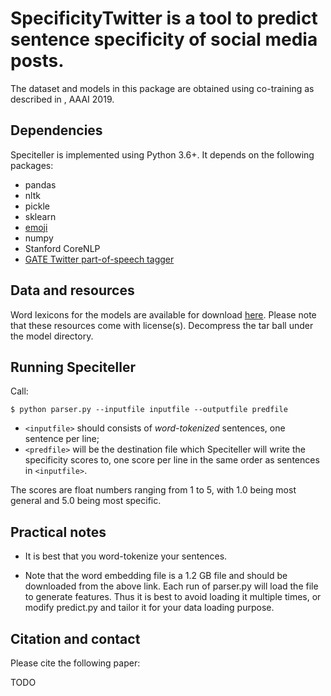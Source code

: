 # SpecificityTwitter is a tool to predict sentence specificity of social media posts.

The dataset and models in this package are obtained using co-training as described in , AAAI 2019.

## Dependencies

Speciteller is implemented using Python 3.6+. It depends on the following packages:
- pandas
- nltk
- pickle
- sklearn
- [emoji](https://gate.ac.uk/wiki/twitter-postagger.html)
- numpy
- Stanford CoreNLP
- [GATE Twitter part-of-speech tagger](https://gate.ac.uk/wiki/twitter-postagger.html)

## Data and resources

Word lexicons for the models are available for download [here](https://drive.google.com/file/d/1ZqxxwdWkGYV0rEpc6E9Bolh_k0Oly3TP/view?usp=sharing). Please note that these resources come with license(s). Decompress the tar ball under the model directory.


## Running Speciteller

Call:
```
$ python parser.py --inputfile inputfile --outputfile predfile
```

- `<inputfile>` should consists of *word-tokenized* sentences, one sentence per line;
- `<predfile>` will be the destination file which Speciteller will write the specificity scores to, one score per line in the same order as sentences in `<inputfile>`.

The scores are float numbers ranging from 1 to 5, with 1.0 being most general and 5.0 being most specific.

## Practical notes
- It is best that you word-tokenize your sentences. 

- Note that the word embedding file is a 1.2 GB file and should be downloaded from the above link. Each run of parser.py will load the file to generate features. Thus it is best to avoid loading it multiple times, or modify predict.py and tailor it for your data loading purpose.

## Citation and contact

Please cite the following paper:

TODO
